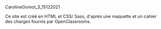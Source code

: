 CarolineGomot_3_15122021

Ce site est créé en HTML et CSS/ Sass, d'après une maquette et un cahier des charges fournis par OpenClassrooms.
